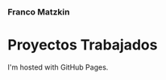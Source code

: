 ### Franco Matzkin
  <html>
    <body>
      <h1>Proyectos Trabajados</h1>
      <p>I'm hosted with GitHub Pages.</p>
    </body>
  </html>
